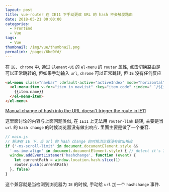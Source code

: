 ```yaml
---
layout: post
title: vue-router 在 IE11 下手动更改 URL 的 hash 不会触发路由
date: 2018-05-21 00:00:00
categories: 
  - FrontEnd
  - Vue
tags: 
  - Vue
thumbnail: /img/vue/thumbnail.png
permalink: /pages/6bd9fd/
---
```


在 `IE`、`chrome` 中, 通过 `Element-Ui` 的 `el-menu` 的 `router` 属性, 点击切换路由是可以正常跳转的, 但如果手动输入 `url`, `chrome` 可以正常跳转, 但 `IE` 没有任何反应

``` html
<el-menu class="navbar" :default-active="activeIndex" mode="horizontal" router>
  <el-menu-item v-for="item in navList" :key="item.code" :index=" `/${item.code}` ">
    {{item.name}}
  </el-menu-item>
</el-menu>
```

[Manual change of hash into the URL doesn't trigger the route in IE11](https://github.com/vuejs/vue-router/issues/1849)

这里面讨论的内容与上面问题类似, 在 `IE11` 上无法用 `router-link` 跳转, 主要是当 `url` 的 `hash change` 的时候浏览器没有做出响应. 里面主要是做了一个兼容.

``` js
// main.js
// 解决在 IE 下，当 url 的 hash change 的时候浏览器没有做出相应
if ('-ms-scroll-limit' in document.documentElement.style &&
  '-ms-ime-align' in document.documentElement.style) { // detect it's IE11
  window.addEventListener('hashchange', function (event) {
    let currentPath = window.location.hash.slice(1)
    router.push(currentPath)
  }, false)
}
```

这个兼容就是当检测到浏览器为 `IE` 的时候, 手动给 `url` 加一个 `hashchange` 事件.
